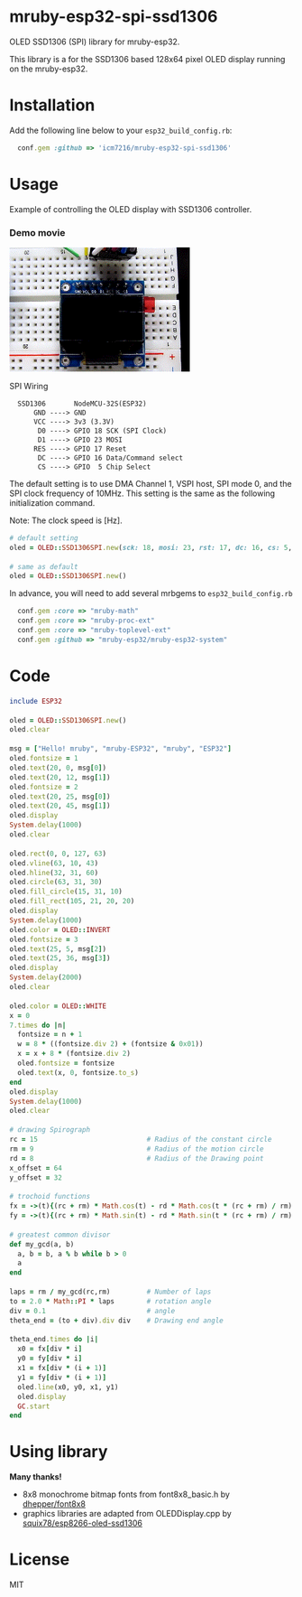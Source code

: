# mruby-esp32-spi-ssd1306

OLED SSD1306 (SPI) library for mruby-esp32.

This library is a for the SSD1306 based 128x64 pixel OLED display running on the mruby-esp32.


# Installation

Add the following line below to your `esp32_build_config.rb`:

```ruby
  conf.gem :github => 'icm7216/mruby-esp32-spi-ssd1306'
```

# Usage

Example of controlling the OLED display with SSD1306 controller.

### Demo movie

![movie](ESP32_SSD1306_SPI_sample.gif)


SPI Wiring
```
  SSD1306       NodeMCU-32S(ESP32)
      GND ----> GND
      VCC ----> 3v3 (3.3V)
       D0 ----> GPIO 18 SCK (SPI Clock) 
       D1 ----> GPIO 23 MOSI
      RES ----> GPIO 17 Reset
       DC ----> GPIO 16 Data/Command select
       CS ----> GPIO  5 Chip Select
```

The default setting is to use DMA Channel 1, VSPI host, SPI mode 0, and the SPI clock frequency of 10MHz. This setting is the same as the following initialization command.

Note: The clock speed is [Hz].
``` ruby
# default setting
oled = OLED::SSD1306SPI.new(sck: 18, mosi: 23, rst: 17, dc: 16, cs: 5, freq: 10000000, dma_ch: 1, spi_mode: 0)

# same as default
oled = OLED::SSD1306SPI.new()
```

In advance, you will need to add several mrbgems to `esp32_build_config.rb`
```ruby
  conf.gem :core => "mruby-math"
  conf.gem :core => "mruby-proc-ext"
  conf.gem :core => "mruby-toplevel-ext"
  conf.gem :github => "mruby-esp32/mruby-esp32-system"
```

# Code
```ruby
include ESP32

oled = OLED::SSD1306SPI.new()
oled.clear

msg = ["Hello! mruby", "mruby-ESP32", "mruby", "ESP32"]
oled.fontsize = 1
oled.text(20, 0, msg[0])
oled.text(20, 12, msg[1])
oled.fontsize = 2
oled.text(20, 25, msg[0])
oled.text(20, 45, msg[1])
oled.display
System.delay(1000)
oled.clear

oled.rect(0, 0, 127, 63)
oled.vline(63, 10, 43)
oled.hline(32, 31, 60)
oled.circle(63, 31, 30)
oled.fill_circle(15, 31, 10)
oled.fill_rect(105, 21, 20, 20)
oled.display
System.delay(1000)
oled.color = OLED::INVERT
oled.fontsize = 3
oled.text(25, 5, msg[2])
oled.text(25, 36, msg[3])
oled.display
System.delay(2000)
oled.clear

oled.color = OLED::WHITE
x = 0
7.times do |n|
  fontsize = n + 1
  w = 8 * ((fontsize.div 2) + (fontsize & 0x01))
  x = x + 8 * (fontsize.div 2)
  oled.fontsize = fontsize
  oled.text(x, 0, fontsize.to_s)
end
oled.display
System.delay(1000)
oled.clear

# drawing Spirograph
rc = 15                           # Radius of the constant circle
rm = 9                            # Radius of the motion circle
rd = 8                            # Radius of the Drawing point
x_offset = 64
y_offset = 32

# trochoid functions
fx = ->(t){(rc + rm) * Math.cos(t) - rd * Math.cos(t * (rc + rm) / rm) + x_offset}
fy = ->(t){(rc + rm) * Math.sin(t) - rd * Math.sin(t * (rc + rm) / rm) + y_offset}

# greatest common divisor
def my_gcd(a, b)
  a, b = b, a % b while b > 0
  a
end

laps = rm / my_gcd(rc,rm)         # Number of laps
to = 2.0 * Math::PI * laps        # rotation angle
div = 0.1                         # angle
theta_end = (to + div).div div    # Drawing end angle

theta_end.times do |i|
  x0 = fx[div * i]
  y0 = fy[div * i]
  x1 = fx[div * (i + 1)]
  y1 = fy[div * (i + 1)]
  oled.line(x0, y0, x1, y1)
  oled.display
  GC.start
end
```


# Using library

**Many thanks!**

*   8x8 monochrome bitmap fonts from font8x8_basic.h by [dhepper/font8x8](https://github.com/dhepper/font8x8)
*   graphics libraries are adapted from OLEDDisplay.cpp by [squix78/esp8266-oled-ssd1306](https://github.com/squix78/esp8266-oled-ssd1306)


# License

MIT
